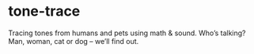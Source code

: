 # tone-trace
Tracing tones from humans and pets using math &amp; sound. Who’s talking? Man, woman, cat or dog – we’ll find out.
